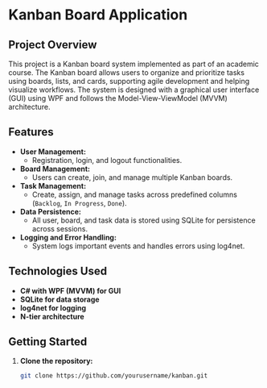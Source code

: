 # Kanban Board Application

## Project Overview
This project is a Kanban board system implemented as part of an academic course. The Kanban board allows users to organize and prioritize tasks using boards, lists, and cards, supporting agile development and helping visualize workflows. The system is designed with a graphical user interface (GUI) using WPF and follows the Model-View-ViewModel (MVVM) architecture.

## Features
- **User Management:**
  - Registration, login, and logout functionalities.
- **Board Management:**
  - Users can create, join, and manage multiple Kanban boards.
- **Task Management:**
  - Create, assign, and manage tasks across predefined columns (`Backlog`, `In Progress`, `Done`).
- **Data Persistence:**
  - All user, board, and task data is stored using SQLite for persistence across sessions.
- **Logging and Error Handling:**
  - System logs important events and handles errors using log4net.

## Technologies Used
- **C# with WPF (MVVM) for GUI**
- **SQLite for data storage**
- **log4net for logging**
- **N-tier architecture**

## Getting Started
1. **Clone the repository:**
   ```bash
   git clone https://github.com/yourusername/kanban.git
